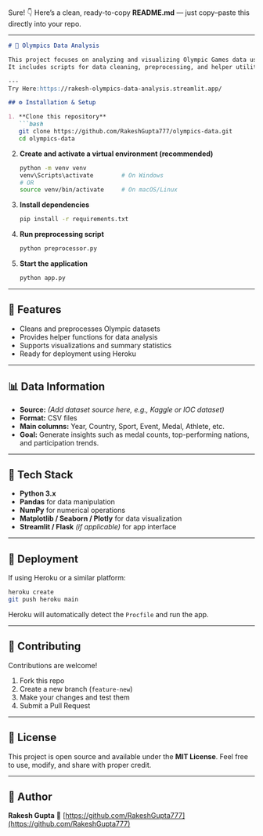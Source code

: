 Sure! 👇 Here’s a clean, ready-to-copy **README.md** — just copy–paste this directly into your repo.

---

```markdown
# 🏅 Olympics Data Analysis

This project focuses on analyzing and visualizing Olympic Games data using Python.  
It includes scripts for data cleaning, preprocessing, and helper utilities to generate insights about athletes, countries, and medals.

---
Try Here:https://rakesh-olympics-data-analysis.streamlit.app/

## ⚙️ Installation & Setup

1. **Clone this repository**
   ```bash
   git clone https://github.com/RakeshGupta777/olympics-data.git
   cd olympics-data
````

2. **Create and activate a virtual environment (recommended)**

   ```bash
   python -m venv venv
   venv\Scripts\activate        # On Windows
   # OR
   source venv/bin/activate     # On macOS/Linux
   ```

3. **Install dependencies**

   ```bash
   pip install -r requirements.txt
   ```

4. **Run preprocessing script**

   ```bash
   python preprocessor.py
   ```

5. **Start the application**

   ```bash
   python app.py
   ```

---

## 🧠 Features

* Cleans and preprocesses Olympic datasets
* Provides helper functions for data analysis
* Supports visualizations and summary statistics
* Ready for deployment using Heroku

---

## 📊 Data Information

* **Source:** *(Add dataset source here, e.g., Kaggle or IOC dataset)*
* **Format:** CSV files
* **Main columns:** Year, Country, Sport, Event, Medal, Athlete, etc.
* **Goal:** Generate insights such as medal counts, top-performing nations, and participation trends.

---

## 🧰 Tech Stack

* **Python 3.x**
* **Pandas** for data manipulation
* **NumPy** for numerical operations
* **Matplotlib / Seaborn / Plotly** for data visualization
* **Streamlit / Flask** *(if applicable)* for app interface

---

## 🚀 Deployment

If using Heroku or a similar platform:

```bash
heroku create
git push heroku main
```

Heroku will automatically detect the `Procfile` and run the app.

---

## 🤝 Contributing

Contributions are welcome!

1. Fork this repo
2. Create a new branch (`feature-new`)
3. Make your changes and test them
4. Submit a Pull Request

---

## 🧾 License

This project is open source and available under the **MIT License**.
Feel free to use, modify, and share with proper credit.

---

## 💬 Author

**Rakesh Gupta**
🔗 [https://github.com/RakeshGupta777](https://github.com/RakeshGupta777)

```

